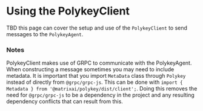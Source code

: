 # Using the PolykeyClient

TBD this page can cover the setup and use of the `PolykeyClient` to send messages to the `PolykeyAgent`.

### Notes

PolykeyClient makes use of GRPC to communicate with the PolykeyAgent.
When constructing a message sometimes you may need to include metadata. It is important that you import `MetaData` class through `Polykey` instead of directly from `@grpc/grpc-js`. This can be done with `import { Metadata } from '@matrixai/polykey/dist/client';`. Doing this removes the need for `@grpc/grpc-js` to be a dependency in the project and any resulting dependency conflicts that can result from this.
